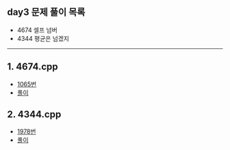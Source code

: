 ## day3 문제 풀이 목록
- 4674 셀프 넘버
- 4344 평균은 넘겠지

---
## 1. 4674.cpp
- [1065번](https://www.acmicpc.net/problem/4674)
- [풀이](4674.cpp)

## 2. 4344.cpp
- [1978번](https://www.acmicpc.net/problem/4344)
- [풀이](4344.cpp)
